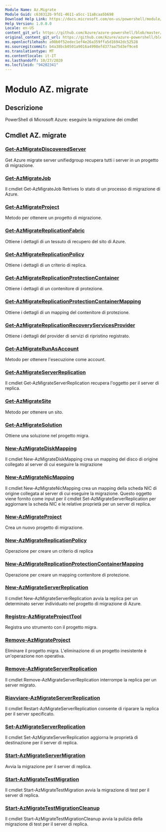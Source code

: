 ```yaml
---
Module Name: Az.Migrate
Module Guid: c638312b-9fd1-4611-a5cc-11a8caa5b698
Download Help Link: https://docs.microsoft.com/en-us/powershell/module/az.migrate
Help Version: 1.0.0.0
Locale: en-US
content_git_url: https://github.com/Azure/azure-powershell/blob/master/src/Migrate/help/Az.Migrate.md
original_content_git_url: https://github.com/Azure/azure-powershell/blob/master/src/Migrate/help/Az.Migrate.md
ms.openlocfilehash: a98b0f52edec1ef4e26a359ffa5d16942dc52528
ms.sourcegitcommit: b4a38bcb0501a9016a4998efd377aa75d3ef9ce8
ms.translationtype: MT
ms.contentlocale: it-IT
ms.lasthandoff: 10/27/2020
ms.locfileid: "94202341"
---
```

# Modulo AZ. migrate
## Descrizione
PowerShell di Microsoft Azure: eseguire la migrazione dei cmdlet

## Cmdlet AZ. migrate
### [Get-AzMigrateDiscoveredServer](Get-AzMigrateDiscoveredServer.md)
Get Azure migrate server unifiedgroup recupera tutti i server in un progetto di migrazione.

### [Get-AzMigrateJob](Get-AzMigrateJob.md)
Il cmdlet Get-AzMigrateJob Retrives lo stato di un processo di migrazione di Azure.

### [Get-AzMigrateProject](Get-AzMigrateProject.md)
Metodo per ottenere un progetto di migrazione.

### [Get-AzMigrateReplicationFabric](Get-AzMigrateReplicationFabric.md)
Ottiene i dettagli di un tessuto di recupero del sito di Azure.

### [Get-AzMigrateReplicationPolicy](Get-AzMigrateReplicationPolicy.md)
Ottiene i dettagli di un criterio di replica.

### [Get-AzMigrateReplicationProtectionContainer](Get-AzMigrateReplicationProtectionContainer.md)
Ottiene i dettagli di un contenitore di protezione.

### [Get-AzMigrateReplicationProtectionContainerMapping](Get-AzMigrateReplicationProtectionContainerMapping.md)
Ottiene i dettagli di un mapping del contenitore di protezione.

### [Get-AzMigrateReplicationRecoveryServicesProvider](Get-AzMigrateReplicationRecoveryServicesProvider.md)
Ottiene i dettagli del provider di servizi di ripristino registrato.

### [Get-AzMigrateRunAsAccount](Get-AzMigrateRunAsAccount.md)
Metodo per ottenere l'esecuzione come account.

### [Get-AzMigrateServerReplication](Get-AzMigrateServerReplication.md)
Il cmdlet Get-AzMigrateServerReplication recupera l'oggetto per il server di replica.

### [Get-AzMigrateSite](Get-AzMigrateSite.md)
Metodo per ottenere un sito.

### [Get-AzMigrateSolution](Get-AzMigrateSolution.md)
Ottiene una soluzione nel progetto migra.

### [New-AzMigrateDiskMapping](New-AzMigrateDiskMapping.md)
Il cmdlet New-AzMigrateDiskMapping crea un mapping del disco di origine collegato al server di cui eseguire la migrazione

### [New-AzMigrateNicMapping](New-AzMigrateNicMapping.md)
Il cmdlet New-AzMigrateNicMapping crea un mapping della scheda NIC di origine collegata al server di cui eseguire la migrazione.
Questo oggetto viene fornito come input per il cmdlet Set-AzMigrateServerReplication per aggiornare la scheda NIC e le relative proprietà per un server di replica.

### [New-AzMigrateProject](New-AzMigrateProject.md)
Crea un nuovo progetto di migrazione.

### [New-AzMigrateReplicationPolicy](New-AzMigrateReplicationPolicy.md)
Operazione per creare un criterio di replica

### [New-AzMigrateReplicationProtectionContainerMapping](New-AzMigrateReplicationProtectionContainerMapping.md)
Operazione per creare un mapping contenitore di protezione.

### [New-AzMigrateServerReplication](New-AzMigrateServerReplication.md)
Il cmdlet New-AzMigrateServerReplication avvia la replica per un determinato server individuato nel progetto di migrazione di Azure.

### [Registro-AzMigrateProjectTool](Register-AzMigrateProjectTool.md)
Registra uno strumento con il progetto migra.

### [Remove-AzMigrateProject](Remove-AzMigrateProject.md)
Eliminare il progetto migra.
L'eliminazione di un progetto inesistente è un'operazione non operativa.

### [Remove-AzMigrateServerReplication](Remove-AzMigrateServerReplication.md)
Il cmdlet Remove-AzMigrateServerReplication interrompe la replica per un server migrato.

### [Riavviare-AzMigrateServerReplication](Restart-AzMigrateServerReplication.md)
Il cmdlet Restart-AzMigrateServerReplication consente di riparare la replica per il server specificato.

### [Set-AzMigrateServerReplication](Set-AzMigrateServerReplication.md)
Il cmdlet Set-AzMigrateServerReplication aggiorna le proprietà di destinazione per il server di replica.

### [Start-AzMigrateServerMigration](Start-AzMigrateServerMigration.md)
Avvia la migrazione per il server di replica.

### [Start-AzMigrateTestMigration](Start-AzMigrateTestMigration.md)
Il cmdlet Start-AzMigrateTestMigration avvia la migrazione di test per il server di replica.

### [Start-AzMigrateTestMigrationCleanup](Start-AzMigrateTestMigrationCleanup.md)
Il cmdlet Start-AzMigrateTestMigrationCleanup avvia la pulizia della migrazione di test per il server di replica.

